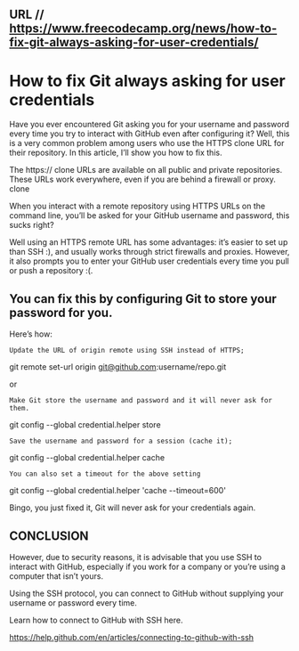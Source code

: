 ## URL // https://www.freecodecamp.org/news/how-to-fix-git-always-asking-for-user-credentials/

# How to fix Git always asking for user credentials

Have you ever encountered Git asking you for your username and password every time you try to interact with GitHub even after configuring it? Well, this is a very common problem among users who use the HTTPS clone URL for their repository. In this article, I’ll show you how to fix this.

The https:// clone URLs are available on all public and private repositories. These URLs work everywhere, even if you are behind a firewall or proxy.
clone

When you interact with a remote repository using HTTPS URLs on the command line, you’ll be asked for your GitHub username and password, this sucks right?

Well using an HTTPS remote URL has some advantages: it’s easier to set up than SSH :), and usually works through strict firewalls and proxies. However, it also prompts you to enter your GitHub user credentials every time you pull or push a repository :(.

## You can fix this by configuring Git to store your password for you.

Here’s how:

    Update the URL of origin remote using SSH instead of HTTPS;

git remote set-url origin git@github.com:username/repo.git

or

    Make Git store the username and password and it will never ask for them.

git config --global credential.helper store

    Save the username and password for a session (cache it);

git config --global credential.helper cache

    You can also set a timeout for the above setting

git config --global credential.helper 'cache --timeout=600'

Bingo, you just fixed it, Git will never ask for your credentials again.

## CONCLUSION

However, due to security reasons, it is advisable that you use SSH to interact with GitHub, especially if you work for a company or you’re using a computer that isn’t yours.

Using the SSH protocol, you can connect to GitHub without supplying your username or password every time.

Learn how to connect to GitHub with SSH here.

https://help.github.com/en/articles/connecting-to-github-with-ssh